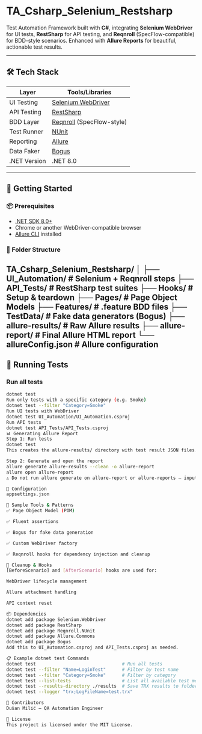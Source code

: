 # TA_Csharp_Selenium_Restsharp


Test Automation Framework built with **C#**, integrating **Selenium WebDriver** for UI tests, **RestSharp** for API testing, and **Reqnroll** (SpecFlow-compatible) for BDD-style scenarios. Enhanced with **Allure Reports** for beautiful, actionable test results.

---

## 🛠️ Tech Stack

| Layer         | Tools/Libraries                                    |
|---------------|-----------------------------------------------------|
| UI Testing    | [Selenium WebDriver](https://www.selenium.dev/)     |
| API Testing   | [RestSharp](https://restsharp.dev/)                |
| BDD Layer     | [Reqnroll](https://reqnroll.dev/) (SpecFlow-style) |
| Test Runner   | [NUnit](https://nunit.org/)                        |
| Reporting     | [Allure](https://docs.qameta.io/allure/)           |
| Data Faker    | [Bogus](https://github.com/bchavez/Bogus)          |
| .NET Version  | .NET 8.0                                            |

---

## 🚀 Getting Started

### 📦 Prerequisites

- [.NET SDK 8.0+](https://dotnet.microsoft.com/)
- Chrome or another WebDriver-compatible browser
- [Allure CLI](https://docs.qameta.io/allure/#_installing_a_commandline) installed

### 📁 Folder Structure

TA_Csharp_Selenium_Restsharp/
│
├── UI_Automation/ # Selenium + Reqnroll steps
├── API_Tests/ # RestSharp test suites
├── Hooks/ # Setup & teardown
├── Pages/ # Page Object Models
├── Features/ # .feature BDD files
├── TestData/ # Fake data generators (Bogus)
├── allure-results/ # Raw Allure results
├── allure-report/ # Final Allure HTML report
└── allureConfig.json # Allure configuration
---

## 🧪 Running Tests

### Run all tests

```bash
dotnet test
Run only tests with a specific category (e.g. Smoke)
dotnet test --filter "Category=Smoke"
Run UI tests with WebDriver
dotnet test UI_Automation/UI_Automation.csproj
Run API tests
dotnet test API_Tests/API_Tests.csproj
📊 Generating Allure Report
Step 1: Run tests
dotnet test
This creates the allure-results/ directory with test result JSON files.

Step 2: Generate and open the report
allure generate allure-results --clean -o allure-report
allure open allure-report
⚠️ Do not run allure generate on allure-report or allure-reports — input must be allure-results.

🧰 Configuration
appsettings.json

🧩 Sample Tools & Patterns
✅ Page Object Model (POM)

✅ Fluent assertions

✅ Bogus for fake data generation

✅ Custom WebDriver factory

✅ Reqnroll hooks for dependency injection and cleanup

🧼 Cleanup & Hooks
[BeforeScenario] and [AfterScenario] hooks are used for:

WebDriver lifecycle management

Allure attachment handling

API context reset

📦 Dependencies
dotnet add package Selenium.WebDriver
dotnet add package RestSharp
dotnet add package Reqnroll.NUnit
dotnet add package Allure.Commons
dotnet add package Bogus
Add this to UI_Automation.csproj and API_Tests.csproj as needed.

📋 Example dotnet test Commands
dotnet test                                # Run all tests
dotnet test --filter "Name=LoginTest"      # Filter by test name
dotnet test --filter "Category=Smoke"      # Filter by category
dotnet test --list-tests                   # List all available test methods
dotnet test --results-directory ./results  # Save TRX results to folder
dotnet test --logger "trx;LogFileName=test.trx"

👥 Contributors
Dušan Milić – QA Automation Engineer

📄 License
This project is licensed under the MIT License.
